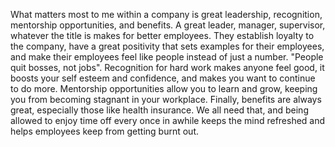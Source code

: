 

What matters most to me within a company is great leadership, recognition, mentorship opportunities, and benefits. A great leader, manager, supervisor, whatever the title is makes for better employees. They establish loyalty to the company, have a great positivity that sets examples for their employees, and make their employees feel like people instead of just a number. "People quit bosses, not jobs". Recognition for hard work makes anyone feel good, it boosts your self esteem and confidence, and makes you want to continue to do more. Mentorship opportunities allow you to learn and grow, keeping you from becoming stagnant in your workplace. Finally, benefits are always great, especially those like health insurance. We all need that, and being allowed to enjoy time off every once in awhile keeps the mind refreshed and helps employees keep from getting burnt out.